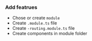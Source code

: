 ### Add featrues
* Chose or create `module`
* Create `.module.ts` file
* Create `-routing.module.ts` file
* Create components in module folder
